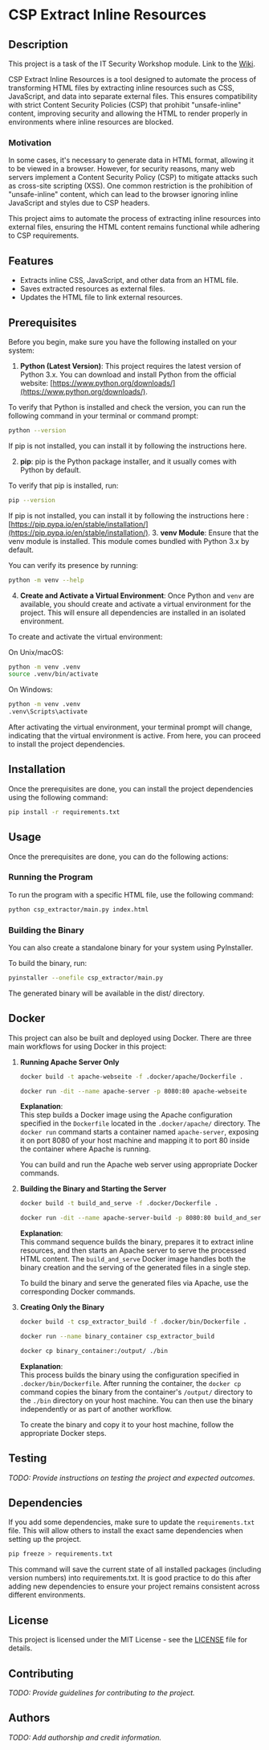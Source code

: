 # CSP Extract Inline Resources

## Description

This project is a task of the IT Security Workshop module. Link to the [Wiki](https://sarwiki.informatik.hu-berlin.de/CSP:_Umwandlung_von_Inline_/_Internal_CSS,_JS_und_DATA_in_externe_Ressourcen).

CSP Extract Inline Resources is a tool designed to automate the process of transforming HTML files by extracting inline resources such as CSS, JavaScript, and data into separate external files. This ensures compatibility with strict Content Security Policies (CSP) that prohibit "unsafe-inline" content, improving security and allowing the HTML to render properly in environments where inline resources are blocked.

### Motivation

In some cases, it's necessary to generate data in HTML format, allowing it to be viewed in a browser. However, for security reasons, many web servers implement a Content Security Policy (CSP) to mitigate attacks such as cross-site scripting (XSS). One common restriction is the prohibition of "unsafe-inline" content, which can lead to the browser ignoring inline JavaScript and styles due to CSP headers.

This project aims to automate the process of extracting inline resources into external files, ensuring the HTML content remains functional while adhering to CSP requirements.

## Features
- Extracts inline CSS, JavaScript, and other data from an HTML file.
- Saves extracted resources as external files.
- Updates the HTML file to link external resources.

## Prerequisites

Before you begin, make sure you have the following installed on your system:

1. **Python (Latest Version)**: This project requires the latest version of Python 3.x. You can download and install Python from the official website: [https://www.python.org/downloads/](https://www.python.org/downloads/).

To verify that Python is installed and check the version, you can run the following command in your terminal or command prompt:

```bash
python --version
```
If pip is not installed, you can install it by following the instructions here.

2. **pip**: pip is the Python package installer, and it usually comes with Python by default. 

To verify that pip is installed, run:
```bash
pip --version
```
If pip is not installed, you can install it by following the instructions here : [https://pip.pypa.io/en/stable/installation/](https://pip.pypa.io/en/stable/installation/).
3. **venv Module**: Ensure that the venv module is installed. This module comes bundled with Python 3.x by default. 
 
You can verify its presence by running:
```bash
python -m venv --help
```
4. **Create and Activate a Virtual Environment**: Once Python and `venv` are available, you should create and activate a virtual environment for the project. This will ensure all dependencies are installed in an isolated environment.

To create and activate the virtual environment:

On Unix/macOS:
```bash
python -m venv .venv
source .venv/bin/activate
```
On Windows:
```bash
python -m venv .venv
.venv\Scripts\activate
```
After activating the virtual environment, your terminal prompt will change, indicating that the virtual environment is active. From here, you can proceed to install the project dependencies.

## Installation

Once the prerequisites are done, you can install the project dependencies using the following command:
```bash
pip install -r requirements.txt
```

## Usage
Once the prerequisites are done, you can do the following actions:

### Running the Program
To run the program with a specific HTML file, use the following command:
```bash
python csp_extractor/main.py index.html
```

### Building the Binary

You can also create a standalone binary for your system using PyInstaller.

To build the binary, run:
```bash
pyinstaller --onefile csp_extractor/main.py
```

The generated binary will be available in the dist/ directory.

## Docker

This project can also be built and deployed using Docker. There are three main workflows for using Docker in this project:

1. **Running Apache Server Only**
    ```bash
   docker build -t apache-webseite -f .docker/apache/Dockerfile .
   ```
    ```bash
   docker run -dit --name apache-server -p 8080:80 apache-webseite
   ```
   **Explanation**:  
   This step builds a Docker image using the Apache configuration specified in the `Dockerfile` located in the `.docker/apache/` directory. The `docker run` command starts a container named `apache-server`, exposing it on port 8080 of your host machine and mapping it to port 80 inside the container where Apache is running.

   You can build and run the Apache web server using appropriate Docker commands.

2. **Building the Binary and Starting the Server**
    ```bash
   docker build -t build_and_serve -f .docker/Dockerfile .
   ```
    ```bash
   docker run -dit --name apache-server-build -p 8080:80 build_and_serve
   ```
   **Explanation**:  
   This command sequence builds the binary, prepares it to extract inline resources, and then starts an Apache server to serve the processed HTML content. The `build_and_serve` Docker image handles both the binary creation and the serving of the generated files in a single step.

   To build the binary and serve the generated files via Apache, use the corresponding Docker commands.

3. **Creating Only the Binary**
    ```bash
   docker build -t csp_extractor_build -f .docker/bin/Dockerfile .
   ```
    ```bash
   docker run --name binary_container csp_extractor_build
   ```
    ```bash
   docker cp binary_container:/output/ ./bin 
   ```
   **Explanation**:  
   This process builds the binary using the configuration specified in `.docker/bin/Dockerfile`. After running the container, the `docker cp` command copies the binary from the container's `/output/` directory to the `./bin` directory on your host machine. You can then use the binary independently or as part of another workflow.

   To create the binary and copy it to your host machine, follow the appropriate Docker steps.

## Testing

_TODO: Provide instructions on testing the project and expected outcomes._

## Dependencies

If you add some dependencies, make sure to update the `requirements.txt` file. This will allow others to install the exact same dependencies when setting up the project. 
```bash
pip freeze > requirements.txt
```
This command will save the current state of all installed packages (including version numbers) into requirements.txt. It is good practice to do this after adding new dependencies to ensure your project remains consistent across different environments.
## License

This project is licensed under the MIT License - see the [LICENSE](LICENSE) file for details.

## Contributing

_TODO: Provide guidelines for contributing to the project._

## Authors

_TODO: Add authorship and credit information._
